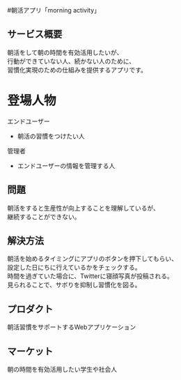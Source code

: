 #朝活アプリ「morning activity」

## サービス概要

朝活をして朝の時間を有効活用したいが、<br>
行動ができていない人、続かない人のために、<br>
習慣化実現のための仕組みを提供するアプリです。
# 登場人物

エンドユーザー

- 朝活の習慣をつけたい人

管理者

- エンドユーザーの情報を管理する人

## 問題

朝活をすると生産性が向上することを理解しているが、<br>
継続することができない。

## 解決方法

朝活を始めるタイミングにアプリのボタンを押下してもらい、<br>
設定した日にちに行えているかをチェックする。<br>
時間を過ぎていた場合に、Twitterに寝顔写真が投稿される。<br>
見られることで、サボりを抑制し習慣化を図る。

## プロダクト

朝活習慣をサポートするWebアプリケーション

## マーケット

朝の時間を有効活用したい学生や社会人

